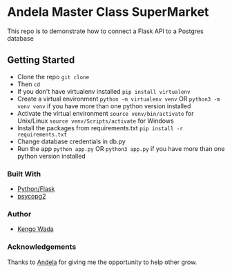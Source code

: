 # Andela Master Class SuperMarket
This repo is to demonstrate how to connect a Flask API to a Postgres database

## Getting Started
* Clone the repo
`git clone `
* Then
`cd `
* If you don't have virtualenv installed
`pip install virtualenv`
* Create a virtual environment
`python -m virtualenv venv` OR
`python3 -m venv venv` if you have more than one python version installed
* Activate the virtual environment
`source venv/bin/activate` for Unix/Linux
`source venv/Scripts/activate` for Windows
* Install the packages from requirements.txt
`pip install -r requirements.txt`
* Change database credentials in db.py
* Run the app
`python app.py` OR
`python3 app.py` if you have more than one python version installed

### Built With
* [Python/Flask](http://flask.pocoo.org/)
* [psycopg2](http://initd.org/psycopg/docs/)

### Author
* [Kengo Wada](https://github.com/KengoWada)

### Acknowledgements
Thanks to [Andela](https://uganda.andela.com) for giving me the opportunity to help other grow.
